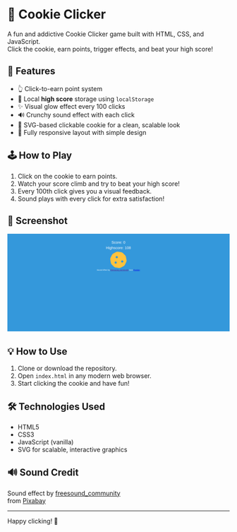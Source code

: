 # 🍪 Cookie Clicker

A fun and addictive Cookie Clicker game built with HTML, CSS, and JavaScript.  
Click the cookie, earn points, trigger effects, and beat your high score!

## 🚀 Features

- 👆 Click-to-earn point system
- 💾 Local **high score** storage using `localStorage`
- ✨ Visual glow effect every 100 clicks
- 🔊 Crunchy sound effect with each click
- 🎨 SVG-based clickable cookie for a clean, scalable look
- 📱 Fully responsive layout with simple design

## 🕹️ How to Play

1. Click on the cookie to earn points.
2. Watch your score climb and try to beat your high score!
3. Every 100th click gives you a visual feedback.
4. Sound plays with every click for extra satisfaction!

## 📸 Screenshot

![screenshot.png](/screenshot.png)

## 💡 How to Use

1. Clone or download the repository.
2. Open `index.html` in any modern web browser.
3. Start clicking the cookie and have fun!

## 🛠️ Technologies Used

- HTML5
- CSS3
- JavaScript (vanilla)
- SVG for scalable, interactive graphics

## 🔊 Sound Credit

Sound effect by [freesound_community](https://pixabay.com/users/freesound_community-46691455)  
from [Pixabay](https://pixabay.com/music/?utm_source=link-attribution&utm_medium=referral&utm_campaign=music&utm_content=95979)

---

Happy clicking! 🎉
